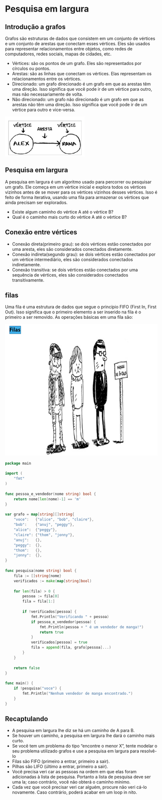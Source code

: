 # Pesquisa em largura


## Introdução a grafos

Grafos são estruturas de dados que consistem em um conjunto de vértices e um conjunto de arestas que conectam esses vértices. Eles são usados para representar relacionamentos entre objetos, como redes de computadores, redes sociais, mapas de cidades, etc.


- Vértices: são os pontos de um grafo. Eles são representados por círculos ou pontos.
- Arestas: são as linhas que conectam os vértices. Elas representam os relacionamentos entre os vértices.
- Direcionado: um grafo direcionado é um grafo em que as arestas têm uma direção. Isso significa que você pode ir de um vértice para outro, mas não necessariamente de volta.
- Não direcionado: um grafo não direcionado é um grafo em que as arestas não têm uma direção. Isso significa que você pode ir de um vértice para outro e vice-versa.

![alt text](image.png)

## Pesquisa em largura

A pesquisa em largura é um algoritmo usado para percorrer ou pesquisar um grafo. Ele começa em um vértice inicial e explora todos os vértices vizinhos antes de se mover para os vértices vizinhos desses vértices. Isso é feito de forma iterativa, usando uma fila para armazenar os vértices que ainda
precisam ser explorados.

- Existe algum caminho do vértice A até o vértice B?
- Qual é o caminho mais curto do vértice A até o vértice B?

## Conexão entre vértices

- Conexão direta(primeiro grau): se dois vértices estão conectados por uma aresta, eles são considerados conectados diretamente.
- Conexão indireta(segundo grau): se dois vértices estão conectados por um vértice intermediário, eles são considerados conectados indiretamente.
- Conexão transitiva: se dois vértices estão conectados por uma sequência de vértices, eles são considerados conectados transitivamente.

## filas

Uma fila é uma estrutura de dados que segue o princípio FIFO (First In, First Out). Isso significa que o primeiro elemento a ser inserido na fila é o primeiro a ser removido. As operações básicas em uma fila são:

![alt text](image-1.png)


```go
package main

import (
	"fmt"
)

func pessoa_e_vendedor(nome string) bool {
	return nome[len(nome)-1] == 'm'
}

var grafo = map[string][]string{
	"voce":   {"alice", "bob", "claire"},
	"bob":    {"anuj", "peggy"},
	"alice":  {"peggy"},
	"claire": {"thom", "jonny"},
	"anuj":   {},
	"peggy":  {},
	"thom":   {},
	"jonny":  {},
}

func pesquisa(nome string) bool {
	fila := []string{nome}
	verificados := make(map[string]bool)

	for len(fila) > 0 {
		pessoa := fila[0]
		fila = fila[1:]

		if !verificados[pessoa] {
			fmt.Println("Verificando " + pessoa)
			if pessoa_e_vendedor(pessoa) {
				fmt.Println(pessoa + " é um vendedor de manga!")
				return true
			}
			verificados[pessoa] = true
			fila = append(fila, grafo[pessoa]...)
		}
	}

	return false
}

func main() {
	if !pesquisa("voce") {
		fmt.Println("Nenhum vendedor de manga encontrado.")
	}
}


```

## Recaptulando

- A pesquisa em largura lhe diz se há um caminho de A para B.
- Se houver um caminho, a pesquisa em largura lhe dará o caminho mais curto.
-  Se você tem um problema do tipo “encontre o menor X”, tente modelar o seu problema utilizado grafos e use a pesquisa em largura para resolvê-lo
-  Filas são FIFO (primeiro a entrar, primeiro a sair).
-  Pilhas são LIFO (último a entrar, primeiro a sair).
-  Você precisa veri car as pessoas na ordem em que elas foram adicionadas
à lista de pesquisa. Portanto a lista de pesquisa deve ser uma la; caso contrário, você não obterá o caminho mínimo.
- Cada vez que você precisar veri car alguém, procure não veri cá-lo novamente. Caso contrário, poderá acabar em um loop in nito.
